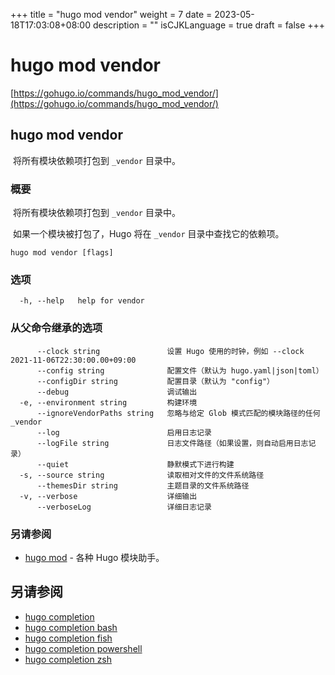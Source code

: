 +++
title = "hugo mod vendor"
weight = 7
date = 2023-05-18T17:03:08+08:00
description = ""
isCJKLanguage = true
draft = false
+++

# hugo mod vendor

[https://gohugo.io/commands/hugo_mod_vendor/](https://gohugo.io/commands/hugo_mod_vendor/)

## hugo mod vendor 

​	将所有模块依赖项打包到 `_vendor` 目录中。

### 概要

​	将所有模块依赖项打包到 `_vendor` 目录中。

​	如果一个模块被打包了，Hugo 将在 `_vendor` 目录中查找它的依赖项。

```
hugo mod vendor [flags]
```

### 选项 

```
  -h, --help   help for vendor
```

### 从父命令继承的选项

```
	  --clock string               设置 Hugo 使用的时钟，例如 --clock 2021-11-06T22:30:00.00+09:00
      --config string              配置文件（默认为 hugo.yaml|json|toml）
      --configDir string           配置目录（默认为 "config"）
      --debug                      调试输出
  -e, --environment string         构建环境
      --ignoreVendorPaths string   忽略与给定 Glob 模式匹配的模块路径的任何 _vendor
      --log                        启用日志记录
      --logFile string             日志文件路径（如果设置，则自动启用日志记录）
      --quiet                      静默模式下进行构建
  -s, --source string              读取相对文件的文件系统路径
      --themesDir string           主题目录的文件系统路径
  -v, --verbose                    详细输出
      --verboseLog                 详细日志记录
```

### 另请参阅 

- [hugo mod](https://gohugo.io/commands/hugo_mod/) - 各种 Hugo 模块助手。

## 另请参阅

- [hugo completion](https://gohugo.io/commands/hugo_completion/)
- [hugo completion bash](https://gohugo.io/commands/hugo_completion_bash/)
- [hugo completion fish](https://gohugo.io/commands/hugo_completion_fish/)
- [hugo completion powershell](https://gohugo.io/commands/hugo_completion_powershell/)
- [hugo completion zsh](https://gohugo.io/commands/hugo_completion_zsh/)
